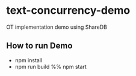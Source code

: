 # text-concurrency-demo
OT implementation demo using ShareDB
## How to run Demo
- npm install
- npm run build %% npm start
